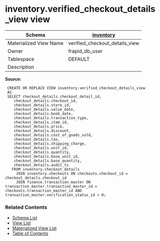 # inventory.verified_checkout_details_view view

| Schema | [inventory](../../schemas/inventory.md) |
| ------ | ----------------------------------------------- |
| Materialized View Name | verified_checkout_details_view |
| Owner | frapid_db_user |
| Tablespace | DEFAULT |
| Description |  |

**Source:**

```plpgsql
 CREATE OR REPLACE VIEW inventory.verified_checkout_details_view
 AS
 SELECT checkout_details.checkout_detail_id,
    checkout_details.checkout_id,
    checkout_details.store_id,
    checkout_details.value_date,
    checkout_details.book_date,
    checkout_details.transaction_type,
    checkout_details.item_id,
    checkout_details.price,
    checkout_details.discount,
    checkout_details.cost_of_goods_sold,
    checkout_details.tax,
    checkout_details.shipping_charge,
    checkout_details.unit_id,
    checkout_details.quantity,
    checkout_details.base_unit_id,
    checkout_details.base_quantity,
    checkout_details.audit_ts
   FROM inventory.checkout_details
     JOIN inventory.checkouts ON checkouts.checkout_id = checkout_details.checkout_id
     JOIN finance.transaction_master ON transaction_master.transaction_master_id = checkouts.transaction_master_id AND transaction_master.verification_status_id > 0;
```


### Related Contents
* [Schema List](../../schemas.md)
* [View List](../../views.md)
* [Materialized View List](../../materialized-views.md)
* [Table of Contents](../../README.md)


